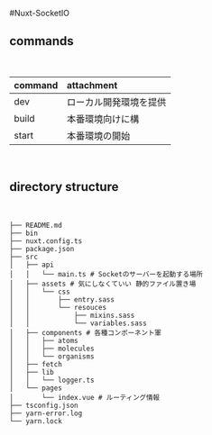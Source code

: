 #Nuxt-SocketIO

## commands
​
​

| command | attachment |
|:---|:---|
|dev |ローカル開発環境を提供 |
|build |本番環境向けに構 |
|start |本番環境の開始 |

​
## directory structure
​
​
```
├── README.md
├── bin
├── nuxt.config.ts
├── package.json
├── src
│   ├── api
│   │   └── main.ts # Socketのサーバーを起動する場所
│   ├── assets # 気にしなくていい 静的ファイル置き場
│   │   └── css 
│   │       ├── entry.sass
│   │       └── resouces
│   │           ├── mixins.sass
│   │           └── variables.sass
│   ├── components # 各種コンポーネント軍
│   │   ├── atoms
│   │   ├── molecules
│   │   └── organisms
│   ├── fetch
│   ├── lib
│   │   └── logger.ts
│   └── pages
│       └── index.vue # ルーティング情報
├── tsconfig.json
├── yarn-error.log
└── yarn.lock
```